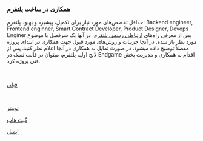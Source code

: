 ###  همکاری در ساخت پلتفرم

حداقل تخصص‌های مورد نیاز برای تکمیل، پیشبرد و بهبود پلتفرم:
Backend engineer, Frontend enginner, Smart Contract Developer, Product Designer, Devops Enginer
پس از معرفی راه‌های [ ارتباطی رسمی پلتفرم](https://github.com/irandao/cordination/discussions/)، در آنها یک سرفصل با موضوع مورد نظر باز شده. در آنجا جزییات و روش‌های مورد قبول جهت همکاری در ابتدای پروژه مفصلاً توضیح داده میشود. در صورت تمایل به همکاری در آنجا اعلام نظر کنید. پس از لانچ اولیه پلتفرم، میتوان در قالب تسک‌ در Endgame اقدام به همکاری و مدیریت بخش فنی پروژه کرد.



<br>

[ قبلی](/content/flows.md)

<br>


[توییتر](https://twitter.com/irandao_org)
<br>

[گیت هاب](https://github.com/irandao)
<br>

[ایمیل](mailto:info@irandao.org)